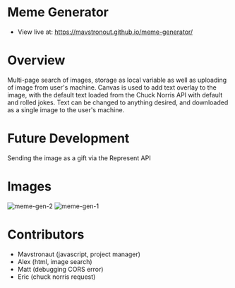 # Meme Generator
- View live at: https://mavstronout.github.io/meme-generator/

# Overview
Multi-page search of images, storage as local variable as well as uploading of image from user's machine. Canvas is used to add text overlay to the image, with the default text loaded from the Chuck Norris API with default and rolled jokes. Text can be changed to anything desired, and downloaded as a single image to the user's machine.

# Future Development
Sending the image as a gift via the Represent API

# Images
![meme-gen-2](https://user-images.githubusercontent.com/16119635/62296225-a6252380-b43c-11e9-9819-5d7cb206785f.png)
![meme-gen-1](https://user-images.githubusercontent.com/16119635/62296226-a6252380-b43c-11e9-9390-e95d6f55aec9.jpg)

# Contributors
  - Mavstronaut (javascript, project manager)
  - Alex (html, image search)
  - Matt (debugging CORS error)
  - Eric (chuck norris request)


